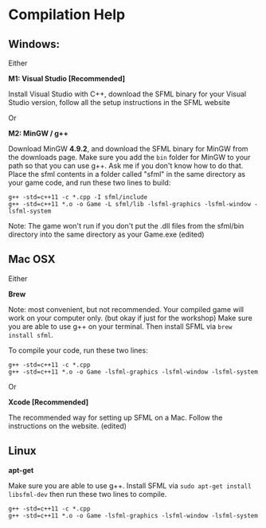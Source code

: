 # Compilation Help

## Windows:
Either

**M1: Visual Studio [Recommended]**

Install Visual Studio with C++, download the SFML binary for your Visual Studio version, follow all the setup instructions in the SFML website

Or

**M2: MinGW / g++**

Download MinGW **4.9.2**, and download the SFML binary for MinGW from the downloads page. Make sure you add the `bin` folder for MinGW to your path so that you can use g++. Ask me if you don't know how to do that.
Place the sfml contents in a folder called "sfml" in the same directory as your game code, and run these two lines to build:

```
g++ -std=c++11 -c *.cpp -I sfml/include
g++ -std=c++11 *.o -o Game -L sfml/lib -lsfml-graphics -lsfml-window -lsfml-system
```

Note: The game won't run if you don't put the .dll files from the sfml/bin directory into the same directory as your Game.exe (edited)


## Mac OSX

Either

**Brew**

Note: most convenient, but not recommended. Your compiled game will work on your computer only. (but okay if just for the workshop)
Make sure you are able to use g++ on your terminal. Then install SFML via `brew install sfml`.

To compile your code, run these two lines:
```
g++ -std=c++11 -c *.cpp
g++ -std=c++11 *.o -o Game -lsfml-graphics -lsfml-window -lsfml-system
```

Or

**Xcode [Recommended]**

The recommended way for setting up SFML on a Mac. Follow the instructions on the website. (edited)


## Linux

**apt-get**

Make sure you are able to use g++. Install SFML via `sudo apt-get install libsfml-dev`
then run these two lines to compile.
```
g++ -std=c++11 -c *.cpp
g++ -std=c++11 *.o -o Game -lsfml-graphics -lsfml-window -lsfml-system
```
